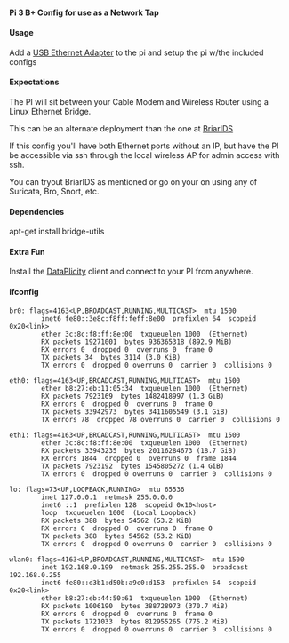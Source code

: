 #### Pi 3 B+ Config for use as a Network Tap 

#### Usage
Add a [USB Ethernet Adapter](https://www.amazon.com/gp/product/B00FFJ0RKE/) to the pi and setup the pi w/the included configs

#### Expectations
The PI will sit between your Cable Modem and Wireless Router using a Linux Ethernet Bridge.

This can be an alternate deployment than the one at [BriarIDS](https://github.com/musicmancorley/BriarIDS/wiki/Deployment-Instructions)

If this config you'll have both Ethernet ports without an IP, but have the PI be accessible via ssh through the local wireless AP for admin access with ssh. 

You can tryout BriarIDS as mentioned or go on your on using any of Suricata, Bro, Snort, etc.

#### Dependencies 
apt-get install bridge-utils

#### Extra Fun
Install the [DataPlicity](https://www.dataplicity.com) client and connect to your PI from anywhere.

#### ifconfig

```
br0: flags=4163<UP,BROADCAST,RUNNING,MULTICAST>  mtu 1500
        inet6 fe80::3e8c:f8ff:feff:8e00  prefixlen 64  scopeid 0x20<link>
        ether 3c:8c:f8:ff:8e:00  txqueuelen 1000  (Ethernet)
        RX packets 19271001  bytes 936365318 (892.9 MiB)
        RX errors 0  dropped 0  overruns 0  frame 0
        TX packets 34  bytes 3114 (3.0 KiB)
        TX errors 0  dropped 0 overruns 0  carrier 0  collisions 0

eth0: flags=4163<UP,BROADCAST,RUNNING,MULTICAST>  mtu 1500
        ether b8:27:eb:11:05:34  txqueuelen 1000  (Ethernet)
        RX packets 7923169  bytes 1482418997 (1.3 GiB)
        RX errors 0  dropped 0  overruns 0  frame 0
        TX packets 33942973  bytes 3411605549 (3.1 GiB)
        TX errors 78  dropped 78 overruns 0  carrier 0  collisions 0

eth1: flags=4163<UP,BROADCAST,RUNNING,MULTICAST>  mtu 1500
        ether 3c:8c:f8:ff:8e:00  txqueuelen 1000  (Ethernet)
        RX packets 33943235  bytes 20116284673 (18.7 GiB)
        RX errors 1844  dropped 0  overruns 0  frame 1844
        TX packets 7923192  bytes 1545805272 (1.4 GiB)
        TX errors 0  dropped 0 overruns 0  carrier 0  collisions 0

lo: flags=73<UP,LOOPBACK,RUNNING>  mtu 65536
        inet 127.0.0.1  netmask 255.0.0.0
        inet6 ::1  prefixlen 128  scopeid 0x10<host>
        loop  txqueuelen 1000  (Local Loopback)
        RX packets 388  bytes 54562 (53.2 KiB)
        RX errors 0  dropped 0  overruns 0  frame 0
        TX packets 388  bytes 54562 (53.2 KiB)
        TX errors 0  dropped 0 overruns 0  carrier 0  collisions 0

wlan0: flags=4163<UP,BROADCAST,RUNNING,MULTICAST>  mtu 1500
        inet 192.168.0.199  netmask 255.255.255.0  broadcast 192.168.0.255
        inet6 fe80::d3b1:d50b:a9c0:d153  prefixlen 64  scopeid 0x20<link>
        ether b8:27:eb:44:50:61  txqueuelen 1000  (Ethernet)
        RX packets 1006190  bytes 388728973 (370.7 MiB)
        RX errors 0  dropped 0  overruns 0  frame 0
        TX packets 1721033  bytes 812955265 (775.2 MiB)
        TX errors 0  dropped 0 overruns 0  carrier 0  collisions 0
```
